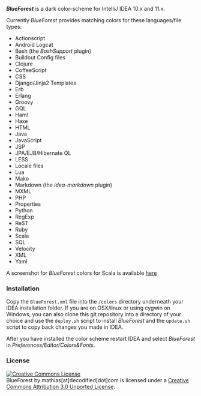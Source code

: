 **_BlueForest_** is a dark color-scheme for IntelliJ IDEA 10.x and 11.x.

Currently _BlueForest_ provides matching colors for these languages/file types:

* Actionscript
* Android Logcat
* Bash (the _BashSupport_ plugin)
* Buildout Config files
* Clojure
* CoffeeScript
* CSS
* Django/Jinja2 Templates
* Erb
* Erlang
* Groovy
* GQL
* Haml
* Haxe
* HTML
* Java
* JavaScript
* JSP
* JPA/EJB/Hibernate QL
* LESS
* Locale files
* Lua
* Mako
* Markdown (the _idea-markdown_ plugin)
* MXML
* PHP
* Properties
* Python
* RegExp
* ReST
* Ruby
* Scala
* SQL
* Velocity
* XML
* Yaml


A screenshot for _BlueForest_ colors for Scala is available [here][1]

### Installation

Copy the `BlueForest.xml` file into the `/colors` directory underneath your IDEA installation folder.
If you are on OSX/linux or using cygwin on Windows, you can also clone this git repository into a directory of your choice and use the `deploy.sh` script to install _BlueForest_ and the `update.sh` script to copy back changes you made in IDEA.

After you have installed the color scheme restart IDEA and select _BlueForest_ in _Preferences/Editor/Colors&Fonts_.

### License

<a rel="license" href="http://creativecommons.org/licenses/by/3.0/"><img alt="Creative Commons License" style="border-width:0" src="http://i.creativecommons.org/l/by/3.0/88x31.png" /></a><br /><span xmlns:dct="http://purl.org/dc/terms/" property="dct:title">BlueForest</span> by <span xmlns:cc="http://creativecommons.org/ns#" property="cc:attributionName">mathias[at]decodified[dot]com</span> is licensed under a <a rel="license" href="http://creativecommons.org/licenses/by/3.0/">Creative Commons Attribution 3.0 Unported License</a>.


  [1]: http://www.decodified.com/misc/2011/06/15/blueforest-a-dark-color-scheme-for-intellij-idea.html


